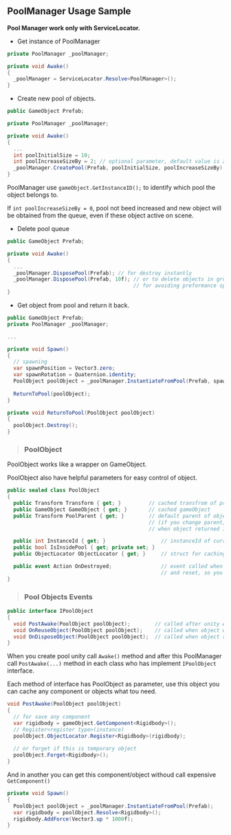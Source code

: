 ## PoolManager Usage Sample

**Pool Manager work only with ServiceLocator.**

* Get instance of PoolManager
```csharp
private PoolManager _poolManager;

private void Awake()
{
  _poolManager = ServiceLocator.Resolve<PoolManager>();
}
```

* Create new pool of objects.
```csharp
public GameObject Prefab;

private PoolManager _poolManager;

private void Awake()
{
  ...
  int poolInitialSize = 10;
  int poolIncreaseSizeBy = 2; // optional parameter, default value is zero.
  _poolManager.CreatePool(Prefab, poolInitialSize, poolIncreaseSizeBy);
}
```


PoolManager use ```gameObject.GetInstanceID();``` to identify which pool the object belongs to.

If ```int poolIncreaseSizeBy = 0```, pool not beed increased and new object will be obtained from the queue, 
even if these object active on scene.

* Delete pool queue
```csharp
public GameObject Prefab;

private void Awake()
{
  ...
  _poolManager.DisposePool(Prefab); // for destroy instantly
  _poolManager.DisposePool(Prefab, 10f); // or to delete objects in groups within 10 seconds
                                         // for avoiding preformance spikes
}
```

* Get object from pool and return it back.
```csharp
public GameObject Prefab;
private PoolManager _poolManager;

...

private void Spawn()
{
  // spawning
  var spawnPosition = Vector3.zero;
  var spawnRotation = Quaternion.identity;
  PoolObject poolObject = _poolManager.InstantiateFromPool(Prefab, spawnPosition, spawnRotation);
  
  ReturnToPool(poolObject);
}

private void ReturnToPool(PoolObject poolObject)
{
  poolObject.Destroy();
}
```



> ### PoolObject
PoolObject works like a wrapper on GameObject.

PoolObject also have helpful parameters for easy control of object.

```csharp
public sealed class PoolObject
{
  public Transform Transform { get; }         // cached transfrom of prefab instance
  public GameObject GameObject { get; }       // cached gameObject 
  public Transform PoolParent { get; }        // default parent of object
                                              // (if you change parent, this parent will be applied 
                                              // when object returned into pool).

  public int InstanceId { get; }                  // instanceId of current gameObject instance.
  public bool IsInsidePool { get; private set; }  
  public ObjectLocator ObjectLocator { get; }     // struct for caching components, more about that below.

  public event Action OnDestroyed;                // event called when object return into pool.
                                                  // and reset, so you don't need unsubscribe.
}
```



> ### Pool Objects Events
```csharp
public interface IPoolObject
{
  void PostAwake(PoolObject poolObject);        // called after unity Awake()
  void OnReuseObject(PoolObject poolObject);    // called when object was grabbed from pool
  void OnDisposeObject(PoolObject poolObject);  // called when object returned into pool
}
```
When you create pool unity call ```Awake()``` method and after this 
PoolManager call ```PostAwake(...)``` method in each class who has implement ```IPoolObject``` interface.

Each method of interface has PoolObject as parameter, use this object you can cache any component or objects what tou need.

```csharp
void PostAwake(PoolObject poolObject)
{
  // for save any component
  var rigidbody = gameObject.GetComponent<Rigidbody>();
  // Register<register type>(instance)
  poolObject.ObjectLocator.Register<Rigidbody>(rigidbody);
  
  // or forget if this is temporary object
  poolObject.Forget<Rigidbody>();
}
```

And in another you can get this component/object withoud call expensive ```GetComponent()```
```csharp
private void Spawn()
{
  PoolObject poolObject = _poolManager.InstantiateFromPool(Prefab);
  var rigidbody = poolObject.Resolve<Rigidbody>();
  rigidbody.AddForce(Vector3.up * 1000f);
}
```




